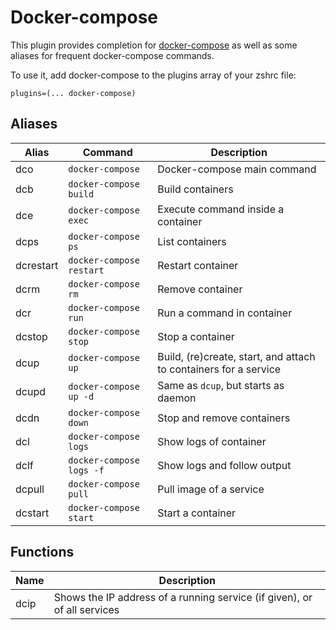 # Docker-compose

This plugin provides completion for [docker-compose](https://docs.docker.com/compose/) as well as some
aliases for frequent docker-compose commands.

To use it, add docker-compose to the plugins array of your zshrc file:
```
plugins=(... docker-compose)
```

## Aliases

| Alias     | Command                  | Description                                                      |
|-----------|--------------------------|------------------------------------------------------------------|
| dco       | `docker-compose`         | Docker-compose main command                                      |
| dcb       | `docker-compose build`   | Build containers                                                 |
| dce       | `docker-compose exec`    | Execute command inside a container                               |
| dcps      | `docker-compose ps`      | List containers                                                  |
| dcrestart | `docker-compose restart` | Restart container                                                |
| dcrm      | `docker-compose rm`      | Remove container                                                 |
| dcr       | `docker-compose run`     | Run a command in container                                       |
| dcstop    | `docker-compose stop`    | Stop a container                                                 |
| dcup      | `docker-compose up`      | Build, (re)create, start, and attach to containers for a service |
| dcupd     | `docker-compose up -d`   | Same as `dcup`, but starts as daemon                             |
| dcdn      | `docker-compose down`    | Stop and remove containers                                       |
| dcl       | `docker-compose logs`    | Show logs of container                                           |
| dclf      | `docker-compose logs -f` | Show logs and follow output                                      |
| dcpull    | `docker-compose pull`    | Pull image of a service                                          |
| dcstart   | `docker-compose start`   | Start a container                                                |

## Functions

| Name | Description                                                              |
|------|--------------------------------------------------------------------------|
| dcip | Shows the IP address of a running service (if given), or of all services |
